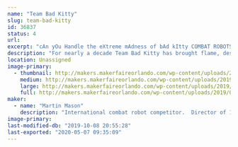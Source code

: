 ```yaml
---
name: "Team Bad Kitty"
slug: team-bad-kitty
id: 36837
status: 4
url: 
excerpt: "cAn yOu Handle the eXtreme mAdness of bAd kItty COMBAT ROBOTS!"
description: "For nearly a decade Team Bad Kitty has brought flame, destruction, annihilation, mayhem and at least nine other adjectives to INTENSE COMBAT ROBOT ACTION.  From their home base outside of Pasadena, CA, these metal creations have terrorized competitions up and down California, including appearances on ABC Battlebots and Discovery Battlebots, Youku This is Fighting Robots and CGT King of Bots.  The team also hosts some of the largest combat robot combat robot competitions on the west coast in 3 arenas including the 12lb / 15lb Decagaon of Doom, the new Hex of Hatred and finally the Happy Unicorn Fairy Forest. Come see massive machines of destruction and learn more about how they can solve the housing crisis, reverse global warming and find your missing socks."
location: Unassigned
image-primary:
  - thumbnail: http://makers.makerfaireorlando.com/wp-content/uploads/2019/08/JBA4112-150x150.jpg
    medium: http://makers.makerfaireorlando.com/wp-content/uploads/2019/08/JBA4112-300x200.jpg
    large: http://makers.makerfaireorlando.com/wp-content/uploads/2019/08/JBA4112-1024x684.jpg
    full: http://makers.makerfaireorlando.com/wp-content/uploads/2019/08/JBA4112.jpg
maker:
  - name: "Martin Mason"
    description: "International combat robot competitor.  Director of 1500 member Mountie Makerspace in Los Angeles California. "
image-primary: 
last-modified-db: "2019-10-08 20:55:28"
last-exported: "2020-05-07 09:35:09"
---
```

